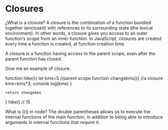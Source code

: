# Closures

¿What is a closure?
A closure is the combination of a function bundled together (enclosed) with references to its surrounding state (the lexical environment). 
In other words, a closure gives you access to an outer function’s scope from an inner function. In JavaScript, closures are created every time a function is created, at function creation time.

A closure is a function having access to the parent scope, even after the parent function has closed.

Give me an example of closure. 

function hike(){
    let kms=5                //parent scope
    function changekms(){    //a closure
        kms=kms*3;
        console.log(kms)
    }
    
    return changekms
}
hike() // 15

What is ()() in code? 
The double parentheses allows us to execute the internal functions of the main function, in addition to being able to introduce arguments in internal functions that require it.


